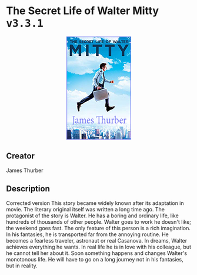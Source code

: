 
# The Secret Life of Walter Mitty <kbd>v3.3.1</kbd>

<center>
  <img src="./cover-1024.jpg"/>
</center>

## Creator
James Thurber

## Description
Corrected version	This story became widely known after its adaptation in movie. The literary original itself was written a long time ago. The protagonist of the story is Walter. He has a boring and ordinary life, like hundreds of thousands of other people. Walter goes to work he doesn't like; the weekend goes fast. The only feature of this person is a rich imagination. In his fantasies, he is transported far from the annoying routine. He becomes a fearless traveler, astronaut or real Casanova. In dreams, Walter achieves everything he wants. In real life he is in love with his colleague, but he cannot tell her about it. Soon something happens and changes Walter's monotonous life. He will have to go on a long journey not in his fantasies, but in reality.

